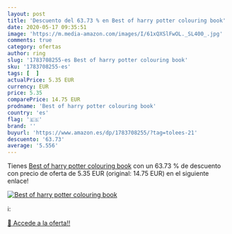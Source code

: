 ```yaml
---
layout: post
title: 'Descuento del 63.73 % en Best of harry potter colouring book'
date: 2020-05-17 09:35:51
image: 'https://m.media-amazon.com/images/I/61xQXSlFwOL._SL400_.jpg'
comments: true
category: ofertas
author: ring
slug: '1783708255-es Best of harry potter colouring book'
sku: '1783708255-es'
tags: [  ]
actualPrice: 5.35 EUR
currency: EUR
price: 5.35
comparePrice: 14.75 EUR
prodname: 'Best of harry potter colouring book'
country: 'es'
flag: '🇪🇸'
brand: ''
buyurl: 'https://www.amazon.es/dp/1783708255/?tag=tolees-21'
descuento: '63.73'
average: '5.556'
---
```


Tienes [Best of harry potter colouring book](https://www.amazon.es/dp/1783708255/?tag=tolees-21) con un 63.73 % de descuento con precio de oferta de 5.35 EUR (original: 14.75 EUR) en el siguiente enlace!

[![Best of harry potter colouring book](https://m.media-amazon.com/images/I/61xQXSlFwOL._SL400_.jpg)](https://www.amazon.es/dp/1783708255/?tag=tolees-21)

ℹ️:


[🛒 Accede a la oferta!!](https://www.amazon.es/dp/1783708255/?tag=tolees-21)
